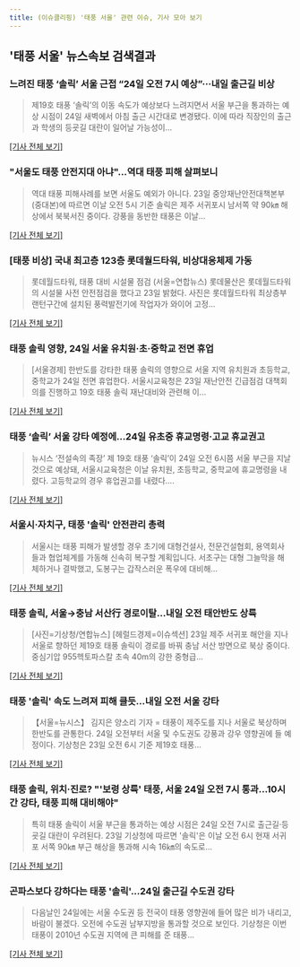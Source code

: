 ```yaml
---
title: (이슈클리핑) '태풍 서울' 관련 이슈, 기사 모아 보기
---
```

## **'태풍 서울'** 뉴스속보 검색결과
### 느려진 태풍 ‘솔릭’ 서울 근접 “24일 오전 7시 예상”···내일 출근길 비상

>제19호 태풍 ‘솔릭’의 이동 속도가 예상보다 느려지면서 서울 부근을 통과하는 예상 시점이 24일 새벽에서 아침 출근 시간대로 변경됐다. 이에 따라 직장인의 출근과 학생의 등굣길 대란이 일어날 가능성이...

[[기사 전체 보기]](http://news.khan.co.kr/kh_news/khan_art_view.html?artid=201808230757001&code=940100)

### "서울도 태풍 안전지대 아냐"…역대 태풍 피해 살펴보니

>역대 태풍 피해사례를 보면 서울도 예외가 아니다. 23일 중앙재난안전대책본부(중대본)에 따르면 이날 오전 5시 기준 솔릭은 제주 서귀포시 남서쪽 약 90㎞ 해상에서 북북서진 중이다. 강풍을 동반한 태풍은 이날...

[[기사 전체 보기]](http://news1.kr/articles/?3405913)

### [태풍 비상] 국내 최고층 123층 롯데월드타워, 비상대응체제 가동

>롯데월드타워, 태풍 대비 시설물 점검 (서울=연합뉴스) 롯데물산은 롯데월드타워의 시설물 사전 안전점검을 했다고 23일 밝혔다. 사진은 롯데월드타워 최상층부 랜턴구간에 설치된 풍력발전기에 작업자가 와이어 고정...

[[기사 전체 보기]](http://app.yonhapnews.co.kr/YNA/Basic/SNS/r.aspx?c=AKR20180823060100030&did=1195m)

### 태풍 솔릭 영향, 24일 서울 유치원·초·중학교 전면 휴업

>[서울경제] 한반도를 강타한 태풍 솔릭의 영향으로 서울 지역 유치원과 초등학교, 중학교가 24일 전면 휴업한다. 서울시교육청은 23일 재난안전 긴급점검 대책회의를 진행하고 19호 태풍 솔릭 재난대비와 관련해 이...

[[기사 전체 보기]](http://www.sedaily.com/NewsView/1S3H0P5LMJ)

### 태풍 ‘솔릭’ 서울 강타 예정에…24일 유초중 휴교명령·고교 휴교권고

>뉴시스 ‘전설속의 족장’ 제 19호 태풍 ‘솔릭’이 24일 오전 6시쯤 서울 부근을 지날 것으로 예상돼, 서울시교육청은 이날 유치원, 초등학교, 중학교에 휴교명령을 내렸다. 고등학교의 경우 휴업권고를 내렸다....

[[기사 전체 보기]](http://news.kmib.co.kr/article/view.asp?arcid=0012624435&code=61122011&cp=nv)

### 서울시·자치구, 태풍 '솔릭' 안전관리 총력

>서울시는 태풍 피해가 발생할 경우 초기에 대형건설사, 전문건설협회, 용역회사들과 협업체계를 가동해 신속히 복구할 계획입니다. 서초구는 대형 그늘막을 해체하거나 결박했고, 도봉구는 갑작스러운 폭우에 대비해...

[[기사 전체 보기]](http://www.tbs.seoul.kr/news/bunya.do?method=daum_html2&typ_800=7&seq_800=10297247)

### 태풍 솔릭, 서울→충남 서산行 경로이탈…내일 오전 태안반도 상륙

>[사진=기상청/연합뉴스] [헤럴드경제=이슈섹션] 23일 제주 서귀포 해안을 지나 서울로 향하던 제19호 태풍 솔릭이 경로를 바꿔 충남 서산 방면으로 북상 중이다. 중심기압 955헥토파스칼 초속 40m의 강한 중형급...

[[기사 전체 보기]](http://news.heraldcorp.com/view.php?ud=20180823000256)

### 태풍 '솔릭' 속도 느려져 피해 클듯…내일 오전 서울 강타

>【서울=뉴시스】 김지은 양소리 기자 = 태풍이 제주도를 지나 서울로 북상하며 한반도를 관통한다. 24일 오전부터 서울 및 수도권도 강풍과 강우 영향권에 들 예정이다. 기상청은 23일 오전 6시 기준 제19호 태풍...

[[기사 전체 보기]](http://www.newsis.com/view/?id=NISX20180823_0000397859&cID=10201&pID=10200)

### 태풍 솔릭, 위치·진로? "'보령 상륙' 태풍, 서울 24일 오전 7시 통과…10시간 강타, 태풍 피해 대비해야"

>특히 태풍 솔릭이 서울 부근을 통과하는 예상 시점은 24일 오전 7시로 출근길·등굣길 대란이 우려된다. 23일 기상청에 따르면 '솔릭'은 이날 오전 6시 현재 서귀포 서쪽 90㎞ 부근 해상을 통과해 시속 16㎞의 속도로...

[[기사 전체 보기]](http://www.etoday.co.kr/news/section/newsview.php?idxno=1655367)

### 곤파스보다 강하다는 태풍 '솔릭'...24일 출근길 수도권 강타

>다음날인 24일에는 서울 수도권 등 전국이 태풍 영향권에 들어 많은 비가 내리고, 바람이 불겠다. 오전에 수도권 남부지방을 통과할 것으로 보인다. 기상청은 이번 태풍이 2010년 수도권 지역에 큰 피해를 준 태풍...

[[기사 전체 보기]](http://www.newspost.kr/news/articleView.html?idxno=65079)


